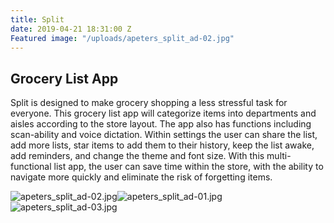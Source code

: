 ```yaml
---
title: Split
date: 2019-04-21 18:31:00 Z
Featured image: "/uploads/apeters_split_ad-02.jpg"
---
```


## Grocery List App

Split is designed to make grocery shopping a less stressful task for everyone. This grocery list app will categorize items into departments and aisles according to the store layout. The app also has functions including scan-ability and voice dictation. Within settings the user can share the list, add more lists, star items to add them to their history, keep the list awake, add reminders, and change the theme and font size. With this multi-functional list app, the user can save time within the store, with the ability to navigate more quickly and eliminate the risk of forgetting items.

![apeters_split_ad-02.jpg](/uploads/apeters_split_ad-02.jpg)![apeters_split_ad-01.jpg](/uploads/apeters_split_ad-01.jpg)![apeters_split_ad-03.jpg](/uploads/apeters_split_ad-03.jpg)